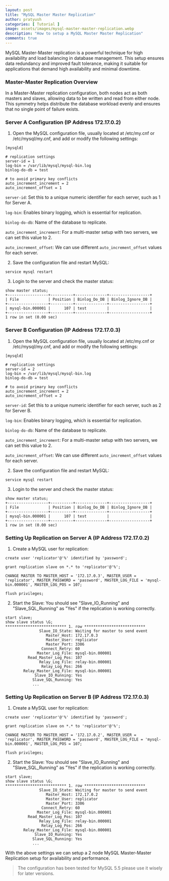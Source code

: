 ```yaml
---
layout: post
title: "MySQL Master Master Replication"
author: pratyush
categories: [ Tutorial ]
image: assets/images/mysql-master-master-replication.webp
description: "How to setup a MySQL Master Master Replication"
comments: true
---
```


MySQL Master-Master replication is a powerful technique for high availability and load balancing in database management. This setup ensures data redundancy and improved fault tolerance, making it suitable for applications that demand high availability and minimal downtime.

### Master-Master Replication Overview
In a Master-Master replication configuration, both nodes act as both masters and slaves, allowing data to be written and read from either node. This symmetry helps distribute the database workload evenly and ensures that no single point of failure exists.

### Server A Configuration (IP Address 172.17.0.2)
1. Open the MySQL configuration file, usually located at /etc/my.cnf or /etc/mysql/my.cnf, and add or modify the following settings:
```
[mysqld]

# replication settings
server-id = 1
log-bin = /var/lib/mysql/mysql-bin.log
binlog-do-db = test

# to avoid primary key conflicts
auto_increment_increment = 2
auto_increment_offset = 1
```

`server-id`: Set this to a unique numeric identifier for each server, such as 1 for Server A.

`log-bin`: Enables binary logging, which is essential for replication.

`binlog-do-db`: Name of the database to replicate.

`auto_increment_increment`: For a multi-master setup with two servers, we can set this value to 2.

`auto_increment_offset`: We can use different `auto_increment_offset` values for each server.

2. Save the configuration file and restart MySQL:
```
service mysql restart
```

3. Login to the server and check the master status:
```
show master status;
+------------------+----------+--------------+------------------+
| File             | Position | Binlog_Do_DB | Binlog_Ignore_DB |
+------------------+----------+--------------+------------------+
| mysql-bin.000001 |      107 | test         |                  |
+------------------+----------+--------------+------------------+
1 row in set (0.00 sec)
```

### Server B Configuration (IP Address 172.17.0.3)
1. Open the MySQL configuration file, usually located at /etc/my.cnf or /etc/mysql/my.cnf, and add or modify the following settings:
```
[mysqld]

# replication settings
server-id = 2
log-bin = /var/lib/mysql/mysql-bin.log
binlog-do-db = test

# to avoid primary key conflicts
auto_increment_increment = 2
auto_increment_offset = 2
```

`server-id`: Set this to a unique numeric identifier for each server, such as 2 for Server B.

`log-bin`: Enables binary logging, which is essential for replication.

`binlog-do-db`: Name of the database to replicate.

`auto_increment_increment`: For a multi-master setup with two servers, we can set this value to 2.

`auto_increment_offset`: We can use different `auto_increment_offset` values for each server.

2. Save the configuration file and restart MySQL:
```
service mysql restart
```

3. Login to the server and check the master status:
```
show master status;
+------------------+----------+--------------+------------------+
| File             | Position | Binlog_Do_DB | Binlog_Ignore_DB |
+------------------+----------+--------------+------------------+
| mysql-bin.000001 |      107 | test         |                  |
+------------------+----------+--------------+------------------+
1 row in set (0.00 sec)
```

### Setting Up Replication on Server A (IP Address 172.17.0.2)
1. Create a MySQL user for replication:
```
create user 'replicator'@'%' identified by 'password';

grant replication slave on *.* to 'replicator'@'%';

CHANGE MASTER TO MASTER_HOST = '172.17.0.3', MASTER_USER = 'replicator', MASTER_PASSWORD = 'password', MASTER_LOG_FILE = 'mysql-bin.000001', MASTER_LOG_POS = 107; 

flush privileges;
```

2. Start the Slave:
You should see "Slave_IO_Running" and "Slave_SQL_Running" as "Yes" if the replication is working correctly.
```
start slave;
show slave status \G;
*************************** 1. row ***************************
               Slave_IO_State: Waiting for master to send event
                  Master_Host: 172.17.0.3
                  Master_User: replicator
                  Master_Port: 3306
                Connect_Retry: 60
              Master_Log_File: mysql-bin.000001
          Read_Master_Log_Pos: 107
               Relay_Log_File: relay-bin.000001
                Relay_Log_Pos: 266
        Relay_Master_Log_File: mysql-bin.000001
             Slave_IO_Running: Yes
            Slave_SQL_Running: Yes
            ...
```

### Setting Up Replication on Server B (IP Address 172.17.0.3)
1. Create a MySQL user for replication:
```
create user 'replicator'@'%' identified by 'password';

grant replication slave on *.* to 'replicator'@'%';

CHANGE MASTER TO MASTER_HOST = '172.17.0.2', MASTER_USER = 'replicator', MASTER_PASSWORD = 'password', MASTER_LOG_FILE = 'mysql-bin.000001', MASTER_LOG_POS = 107; 

flush privileges;
```

2. Start the Slave:
You should see "Slave_IO_Running" and "Slave_SQL_Running" as "Yes" if the replication is working correctly.
```
start slave;
show slave status \G;
*************************** 1. row ***************************
               Slave_IO_State: Waiting for master to send event
                  Master_Host: 172.17.0.2
                  Master_User: replicator
                  Master_Port: 3306
                Connect_Retry: 60
              Master_Log_File: mysql-bin.000001
          Read_Master_Log_Pos: 107
               Relay_Log_File: relay-bin.000001
                Relay_Log_Pos: 266
        Relay_Master_Log_File: mysql-bin.000001
             Slave_IO_Running: Yes
            Slave_SQL_Running: Yes
            ...
```

With the above settings we can setup a 2 node MySQL Master-Master Replication setup for availability and performance.

> The configuration has been tested for MySQL 5.5 please use it wisely for later versions.